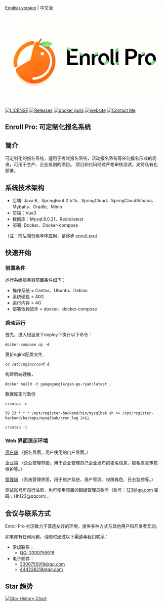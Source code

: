 [English version](README.md) | 中文版 

<img src="imgs/logo.png" width="600px">

[![LICENSE](https://img.shields.io/github/license/Gao-Ge-Ryan/enroll-pro)](/LICENSE)
[![Releases](https://img.shields.io/github/v/release/Gao-Ge-Ryan/enroll-pro)](https://github.com/Gao-Ge-Ryan/enroll-pro/releases/latest)
[![docker pulls](https://img.shields.io/docker/pulls/gaogegaogle/gao-ge-ryan)](https://hub.docker.com/repositories/gaogegaogle)
[![website](https://img.shields.io/badge/官网-blue)](https://www.enrollpro.top)
[![Contact Me](https://img.shields.io/badge/联系我们-QQ：3300755918-blue)](https://www.enrollpro.top)

## Enroll Pro: 可定制化报名系统

## 简介

可定制化的报名系统，适用于考试报名系统，活动报名系统等任何报名形式的场景，可用于生产、企业级别的项目。 项目和代码经过严格审核测试，支持私有化部署。

## 系统技术架构

- 后端: Java:8、SpringBoot:2.5.15、SpringCloud、SpringCloudAlibaba、Mybatis、Gradle、Minio
- 前端：Vue3
- 数据库：Mysql:8.0.21、Redis:latest
- 部署: Docker、Docker-compose

（注：前后端分离单体应用，请移步 [enroll-pro](https://github.com/Gao-Ge-Ryan/enroll-pro)）

## 快速开始

### 前置条件

运行系统服务器前置条件如下：

- 操作系统 = Centos、Ubuntu、Debian
- 系统硬盘 > 40G
- 运行内存 > 4G
- 部署依赖软件 = docker、docker-compose

### 启动运行

首先，进入根目录下deploy下执行以下命令：

```
docker-compose up -d
```

更新nginx配置文件,

```
cd /etc/nginx/conf.d
```

构建后端镜像，

```
docker build -t gaogegaogle/gao-ge-ryan:latest .
```
数据库定时备份
```
crontab -e
```
```
59 23 * * * /opt/register-backend/bin/mysqlbak.sh >> /opt/register-backend/backups/mysqlbak/cron.log 2>&1
```
```
crontab -l
```

### Web 界面演示环境

[用户端](https://www.enrollpro.top) （报名界面，用户使用的门户界面。）

[企业端](https://enterprise.enrollpro.top) （企业管理界面，用于企业管理自己企业发布的报名信息，报名信息审核维护等。）

[管理端](https://admin.enrollpro.top) （系统管理界面，用于维护系统，用户管理、权限角色、日志监控等。）

测试账号可自行注册，也可使用预置的超级管理员账号（账号：123@qq.com 密码：Hh123@qqcom）。

## 会议与联系方式

Enroll Pro 社区致力于营造友好的环境，提供多种方式与其他用户和开发者互动。

如果你有任何问题，请随时通过以下渠道与我们联系：

- 常规联系：
  - [QQ: 3300755918]()
- 电子邮件：
  - [3300755918@qq.com]()
  - [444238219@qq.com]()

## Star 趋势

[![Star History Chart](https://api.star-history.com/svg?repos=star-history/star-history,Gao-Ge-Ryan/enroll-pro&type=date&legend=top-left)](https://www.star-history.com/#star-history/star-history&Gao-Ge-Ryan/enroll-pro&type=date&legend=top-left)